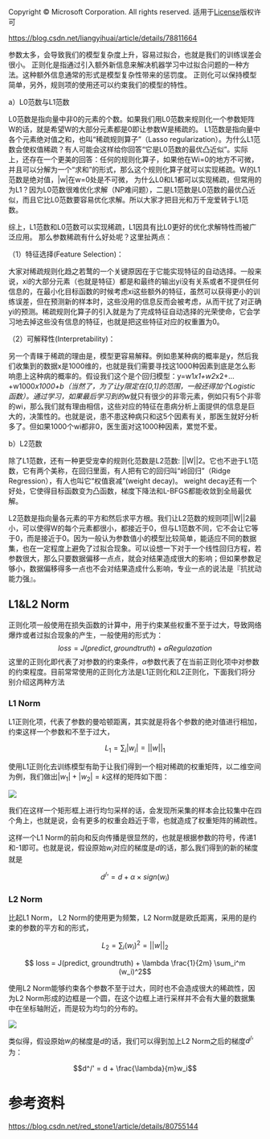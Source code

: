Copyright © Microsoft Corporation. All rights reserved.
  适用于[License](https://github.com/Microsoft/ai-edu/blob/master/LICENSE.md)版权许可


https://blog.csdn.net/liangyihuai/article/details/78811664


参数太多，会导致我们的模型复杂度上升，容易过拟合，也就是我们的训练误差会很小。 正则化是指通过引入额外新信息来解决机器学习中过拟合问题的一种方法。这种额外信息通常的形式是模型复杂性带来的惩罚度。 正则化可以保持模型简单，另外，规则项的使用还可以约束我们的模型的特性。

a）L0范数与L1范数

L0范数是指向量中非0的元素的个数。如果我们用L0范数来规则化一个参数矩阵W的话，就是希望W的大部分元素都是0即让参数W是稀疏的。
L1范数是指向量中各个元素绝对值之和，也叫“稀疏规则算子”（Lasso regularization）。为什么L1范数会使权值稀疏？有人可能会这样给你回答“它是L0范数的最优凸近似”。实际上，还存在一个更美的回答：任何的规则化算子，如果他在Wi=0的地方不可微，并且可以分解为一个“求和”的形式，那么这个规则化算子就可以实现稀疏。W的L1范数是绝对值，|w|在w=0处是不可微，
为什么L0和L1都可以实现稀疏，但常用的为L1？因为L0范数很难优化求解（NP难问题），二是L1范数是L0范数的最优凸近似，而且它比L0范数要容易优化求解。所以大家才把目光和万千宠爱转于L1范数。

综上，L1范数和L0范数可以实现稀疏，L1因具有比L0更好的优化求解特性而被广泛应用。
那么参数稀疏有什么好处呢？这里扯两点：

（1）特征选择(Feature Selection)：

大家对稀疏规则化趋之若鹜的一个关键原因在于它能实现特征的自动选择。一般来说，xi的大部分元素（也就是特征）都是和最终的输出yi没有关系或者不提供任何信息的，在最小化目标函数的时候考虑xi这些额外的特征，虽然可以获得更小的训练误差，但在预测新的样本时，这些没用的信息反而会被考虑，从而干扰了对正确yi的预测。稀疏规则化算子的引入就是为了完成特征自动选择的光荣使命，它会学习地去掉这些没有信息的特征，也就是把这些特征对应的权重置为0。

（2）可解释性(Interpretability)：

另一个青睐于稀疏的理由是，模型更容易解释。例如患某种病的概率是y，然后我们收集到的数据x是1000维的，也就是我们需要寻找这1000种因素到底是怎么影响患上这种病的概率的。假设我们这个是个回归模型：y=w1*x1+w2*x2+…+w1000*x1000+b（当然了，为了让y限定在[0,1]的范围，一般还得加个Logistic函数）。通过学习，如果最后学习到的w*就只有很少的非零元素，例如只有5个非零的wi，那么我们就有理由相信，这些对应的特征在患病分析上面提供的信息是巨大的，决策性的。也就是说，患不患这种病只和这5个因素有关，那医生就好分析多了。但如果1000个wi都非0，医生面对这1000种因素，累觉不爱。

b）L2范数

除了L1范数，还有一种更受宠幸的规则化范数是L2范数: ||W||2。它也不逊于L1范数，它有两个美称，在回归里面，有人把有它的回归叫“岭回归”（Ridge Regression），有人也叫它“权值衰减”(weight decay)。 weight decay还有一个好处，它使得目标函数变为凸函数，梯度下降法和L-BFGS都能收敛到全局最优解。

L2范数是指向量各元素的平方和然后求平方根。我们让L2范数的规则项||W||2最小，可以使得W的每个元素都很小，都接近于0，但与L1范数不同，它不会让它等于0，而是接近于0。因为一般认为参数值小的模型比较简单，能适应不同的数据集，也在一定程度上避免了过拟合现象。可以设想一下对于一个线性回归方程，若参数很大，那么只要数据偏移一点点，就会对结果造成很大的影响；但如果参数足够小，数据偏移得多一点也不会对结果造成什么影响，专业一点的说法是『抗扰动能力强』。

## L1&L2 Norm

正则化项一般使用在损失函数的计算中，用于约束某些权重不至于过大，导致网络爆炸或者过拟合现象的产生，一般使用的形式为：
$$ loss = J(predict, groundtruth) + \alpha Regulazation$$
这里的正则化即代表了对参数的约束条件，$\alpha$参数代表了在当前正则化项中对参数的约束程度。目前常常使用的正则化方法是L1正则化和L2正则化，下面我们将分别介绍这两种方法

### L1 Norm

L1正则化项，代表了参数的曼哈顿距离，其实就是将各个参数的绝对值进行相加，约束这样一个参数和不至于过大，

$$ L_1 = \sum_i|w_i| = ||w||_1$$

使用L1正则化去训练模型有助于让我们得到一个相对稀疏的权重矩阵，以二维空间为例，我们做出$|w_1| + |w_2| = k$这样的矩阵如下图：

<img src=".\Images\16\3.png">


我们在这样一个矩形框上进行均匀采样的话，会发现所采集的样本会比较集中在四个角上，也就是说，会有更多的权重会趋近于零，也就造成了权重矩阵的稀疏性。

这样一个L1 Norm的前向和反向传播是很显然的，也就是根据参数的符号，传递1和-1即可。也就是说，假设原始$w_i$对应的梯度是$d$的话，那么我们得到的新的梯度就是

$$d^/' = d + \alpha \times sign(w_i)$$

### L2 Norm

比起L1 Norm， L2 Norm的使用更为频繁，L2 Norm就是欧氏距离，采用的是约束的参数的平方和的形式，

$$ L_2 = \sum_i (w_i)^2 = ||w||_2$$

$$ loss = J(predict, groundtruth) + \lambda \frac{1}{2m} \sum_i^m (w_i)^2$$

使用L2 Norm能够约束各个参数不至于过大，同时也不会造成很大的稀疏性，因为L2 Norm形成的边框是一个圆，在这个边框上进行采样并不会有大量的数据集中在坐标轴附近，而是较为均匀的分布的。

<img src=".\Images\16\4.png">


类似得，假设原始$w_i$的梯度是$d$的话，我们可以得到加上L2 Norm之后的梯度$d^/'$为：

$$d^/' = d + \frac{\lambda}{m}w_i$$

# 参考资料

https://blog.csdn.net/red_stone1/article/details/80755144